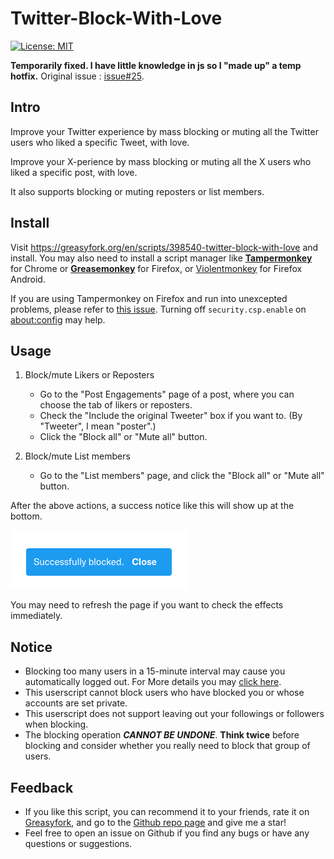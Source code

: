 # Twitter-Block-With-Love
[![License: MIT](https://img.shields.io/badge/License-MIT-yellow.svg)](https://opensource.org/licenses/MIT)

**Temporarily fixed. I have little knowledge in js so I "made up" a temp hotfix.**
Original issue : [issue#25](https://github.com/E011011101001/Twitter-Block-With-Love/issues/25).

## Intro
Improve your Twitter experience by mass blocking or muting all the Twitter users who liked a specific Tweet, with love.

Improve your X-perience by mass blocking or muting all the X users who liked a specific post, with love.

It also supports blocking or muting reposters or list members.

## Install
Visit https://greasyfork.org/en/scripts/398540-twitter-block-with-love and install. You may also need to install a script manager like [**Tampermonkey**](https://chrome.google.com/webstore/detail/tampermonkey/dhdgffkkebhmkfjojejmpbldmpobfkfo?hl=zh-CN) for Chrome or [**Greasemonkey**](https://addons.mozilla.org/en-US/firefox/addon/greasemonkey/) for Firefox, or [Violentmonkey](https://addons.mozilla.org/en-US/firefox/addon/violentmonkey/) for Firefox Android.

If you are using Tampermonkey on Firefox and run into unexcepted problems, please refer to [this issue](https://github.com/E011011101001/Twitter-Block-With-Love/issues/1#issuecomment-606785462). Turning off `security.csp.enable` on [about:config](about:config) may help.

## Usage

1. Block/mute Likers or Reposters
   - Go to the "Post Engagements" page of a post, where you can choose the tab of likers or reposters.
   - Check the "Include the original Tweeter" box if you want to. (By "Tweeter", I mean "poster".)
   - Click the "Block all" or "Mute all" button.

3. Block/mute List members
   - Go to the "List members" page, and click the "Block all" or "Mute all" button.

After the above actions, a success notice like this will show up at the bottom.

![](https://raw.githubusercontent.com/E011011101001/Twitter-Block-With-Love/master/imgs/after.png)

You may need to refresh the page if you want to check the effects immediately.

## Notice

- Blocking too many users in a 15-minute interval may cause you automatically logged out. For More details you may [click here](https://developer.twitter.com/en/docs/basics/rate-limiting).
- This userscript cannot block users who have blocked you or whose accounts are set private.
- This userscript does not support leaving out your followings or followers when blocking.
- The blocking operation ***CANNOT BE UNDONE***. **Think twice** before blocking and consider whether you really need to block that group of users.

## Feedback

- If you like this script, you can recommend it to your friends, rate it on [Greasyfork](https://greasyfork.org/en/scripts/398540-twitter-block-with-love/feedback), and go to the [Github repo page](https://github.com/E011011101001/Twitter-Block-With-Love) and give me a star!
- Feel free to open an issue on Github if you find any bugs or have any questions or suggestions.

